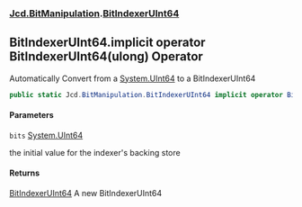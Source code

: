 ### [Jcd.BitManipulation](Jcd.BitManipulation.md 'Jcd.BitManipulation').[BitIndexerUInt64](Jcd.BitManipulation.BitIndexerUInt64.md 'Jcd.BitManipulation.BitIndexerUInt64')

## BitIndexerUInt64.implicit operator BitIndexerUInt64(ulong) Operator

Automatically Convert from a [System.UInt64](https://docs.microsoft.com/en-us/dotnet/api/System.UInt64 'System.UInt64')
to a BitIndexerUInt64

```csharp
public static Jcd.BitManipulation.BitIndexerUInt64 implicit operator BitIndexerUInt64(ulong bits);
```
#### Parameters

<a name='Jcd.BitManipulation.BitIndexerUInt64.op_ImplicitJcd.BitManipulation.BitIndexerUInt64(ulong).bits'></a>

`bits` [System.UInt64](https://docs.microsoft.com/en-us/dotnet/api/System.UInt64 'System.UInt64')

the initial value for the indexer's backing store

#### Returns
[BitIndexerUInt64](Jcd.BitManipulation.BitIndexerUInt64.md 'Jcd.BitManipulation.BitIndexerUInt64')
A new BitIndexerUInt64